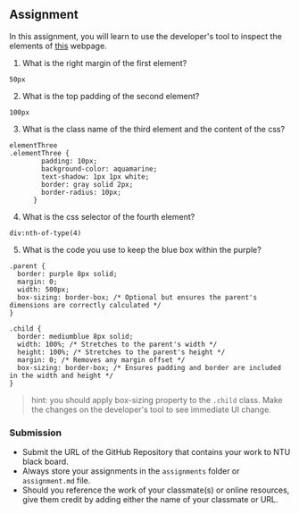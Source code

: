 ## Assignment

In this assignment, you will learn to use the developer's tool to inspect the elements of [this](https://nznznh.csb.app/) webpage.

1. What is the right margin of the first element? 
```
50px
```

2. What is the top padding of the second element?
```
100px
```

3. What is the class name of the third element and the content of the css?
```
elementThree
.elementThree {
        padding: 10px;
        background-color: aquamarine;
        text-shadow: 1px 1px white;
        border: gray solid 2px;
        border-radius: 10px;
      }
```

4. What is the css selector of the fourth element?
```
div:nth-of-type(4)
```

5. What is the code you use to keep the blue box within the purple?
```
.parent {
  border: purple 8px solid;
  margin: 0;
  width: 500px;
  box-sizing: border-box; /* Optional but ensures the parent's dimensions are correctly calculated */
}

.child {
  border: mediumblue 8px solid;
  width: 100%; /* Stretches to the parent's width */
  height: 100%; /* Stretches to the parent's height */
  margin: 0; /* Removes any margin offset */
  box-sizing: border-box; /* Ensures padding and border are included in the width and height */
}

```

> hint: you should apply box-sizing property to the `.child` class. Make the changes on the developer's tool to see immediate UI change.



### Submission 

- Submit the URL of the GitHub Repository that contains your work to NTU black board.
- Always store your assignments in the `assignments` folder or `assignment.md` file.
- Should you reference the work of your classmate(s) or online resources, give them credit by adding either the name of your classmate or URL. 

